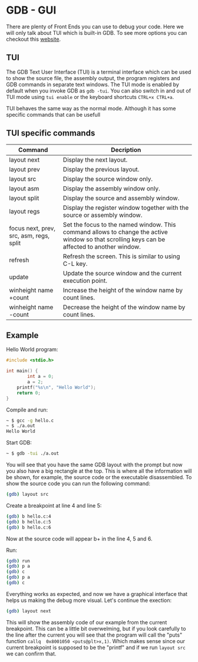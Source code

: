 # GDB - GUI

There are plenty of Front Ends you can use to debug your code. Here we will only talk about TUI which is built-in GDB. To see more options you can checkout this [website](https://sourceware.org/gdb/wiki/GDB%20Front%20Ends).

## TUI

The GDB Text User Interface (TUI) is a terminal interface which can be used to show the source file, the assembly output, the program registers and GDB commands in separate text windows. The TUI mode is enabled by default when you invoke GDB as `gdb -tui`. You can also switch in and out of TUI mode using `tui enable` or the keyboard shortcuts `CTRL+x CTRL+a`. 

TUI behaves the same way as the normal mode. Although it has some specific commands that can be usefull

## TUI specific commands

| Command | Decription |
| ------- | ---------- |
| layout next | Display the next layout. |
|layout prev | Display the previous layout. |
|layout src |Display the source window only. |
|layout asm |Display the assembly window only. |
|layout split |Display the source and assembly window. |
|layout regs |Display the register window together with the source or assembly window. |
|focus next, prev, src, asm, regs, split | Set the focus to the named window. This command allows to change the active window so that scrolling keys can be affected to another window. |
|refresh |Refresh the screen. This is similar to using C-L key. |
|update |Update the source window and the current execution point. |
|winheight name +count | Increase the height of the window name by count lines. |
| winheight name -count | Decrease the height of the window name by count lines. |

## Example

Hello World program:

```c
#include <stdio.h>

int main() {
		int a = 0;
		a = 2;	
    printf("%s\n", "Hello World");
    return 0;
}
```

Compile and run:

```bash
~ $ gcc -g hello.c
~ $ ./a.out
Hello World
```

Start GDB:

```bash
~ $ gdb -tui ./a.out
```

You will see that you have the same GDB layout with the prompt but now you also have a big rectangle at the top. This is where all the information will be shown, for example, the source code or the executable disassembled. To show the source code you can run the following command:

```bash
(gdb) layout src
```

Create a breakpoint at line 4 and line 5:

```bash
(gdb) b hello.c:4
(gdb) b hello.c:5
(gdb) b hello.c:6

```

Now at the source code will appear b+ in the line 4, 5 and 6.

Run:

```bash
(gdb) run
(gdb) p a
(gdb) c
(gdb) p a
(gdb) c
```

Everything works as expected, and now we have a graphical interface that helps us making the debug more visual. Let's continue the exection:

```bash
(gdb) layout next
```

This will show the assembly code of our example from the current breakpoint. This can be a little bit overwelming, but if you look carefully to the line after the current you will see that the program will call the "puts" function `callq  0x8001050 <puts@plt>x,1)`. Which makes sense since our current breakpoint is supposed to be the "printf" and if we run `layout src` we can confirm that.

